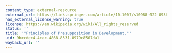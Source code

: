 ```yaml
---
content_type: external-resource
external_url: https://link.springer.com/article/10.1007/s10988-022-09364-z
has_external_license_warning: true
license: https://en.wikipedia.org/wiki/All_rights_reserved
status: ''
title: '"Principles of Presupposition in Development."'
uid: 9bccdec4-4cac-4868-8331-0979c8507da1
wayback_url: ''
---
```

